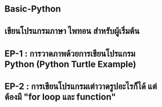 # Basic-Python
# เขียนโปรแกรมภาษา ไพทอน สำหรับผู้เริ่มต้น

# EP-1 : การวาดภาพด้วยการเขียนโปรแกรม Python (Python Turtle Example)

# EP-2 : การเขียนโปรแกรมเต่าวาดรูปอะไรก็ได้ แต่ต้องมี "for loop และ function"
